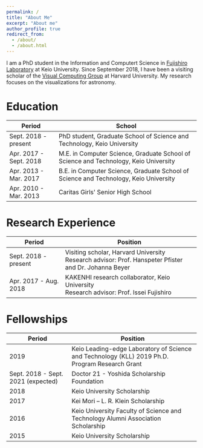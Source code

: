 ```yaml
---
permalink: /
title: "About Me"
excerpt: "About me"
author_profile: true
redirect_from: 
  - /about/
  - /about.html
---
```

I am a PhD student in the Information and Computert Science in [Fujishiro Laboratory](https://fj.ics.keio.ac.jp) at Keio University. Since September 2018, I have been a visiting scholar of the [Visual Computing Group](https://vcg.seas.harvard.edu/) at Harvard University. My research focuses on the visualizations for astronomy. 

Education
======

| Period                   | School                                                                               |
| ------------------------ | ------------------------------------------------------------------------------------ |
| Sept. 2018 - present     | PhD student, Graduate School of Science and Technology, Keio University              |
| Apr. 2017 - Sept. 2018   | M.E. in Computer Science, Graduate School of Science and Technology, Keio University |
| Apr. 2013 - Mar. 2017    | B.E. in Computer Science, Graduate School of Science and Technology, Keio University |
| Apr. 2010 - Mar. 2013    | Caritas Girls' Senior High School |

Research Experience
======

| Period                   | Position                                                                             |
| ------------------------ | ------------------------------------------------------------------------------------ |
| Sept. 2018 - present     | Visiting scholar, Harvard University<br>Research advisor: Prof. Hanspeter Pfister and Dr. Johanna Beyer|
| Apr. 2017 - Aug. 2018   | KAKENHI research collaborator, Keio University<br>Research advisor: Prof. Issei Fujishiro |

Fellowships
======
| Period                   | Position                                                                             |
| ------------------------ | ------------------------------------------------------------------------------------ |
| 2019   | Keio Leading-edge Laboratory of Science and Technology (KLL) 2019 Ph.D. Program Research Grant
| Sept. 2018 - Sept. 2021 (expected)     | Doctor 21 - Yoshida Scholarship Foundation |
| 2018   | Keio University Scholarship |
| 2017   | Kei Mori – L. R. Klein Scholarship |
| 2016   | Keio University Faculty of Science and Technology Alumni Association Scholarship |
| 2015   | Keio University Scholarship |
